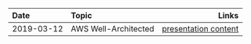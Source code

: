 | Date | Topic | Links | 
| :--- | :--- | ---: |
| 2019-03-12 | AWS Well-Architected | [presentation content](https://s3-us-west-1.amazonaws.com/architectureweeks/Well-Architected+Bootcamp+/SF+March+11%2C+2019/Operational+Excellence+-+Estate+and+Patch+Management.pdf) | 
